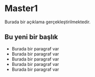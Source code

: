 # Master1

Burada bir açıklama gerçekleştirilmektedir.

## Bu yeni bir başlık

- Burada bir paragraf var
- Burada bir paragraf var
- Burada bir paragraf var
- Burada bir paragraf var
- Burada bir paragraf var

